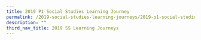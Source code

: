 ```yaml
---
title: 2019 P1 Social Studies Learning Journey
permalink: /2019-social-studies-learning-journeys/2019-p1-social-studies-learning-journey/
description: ""
third_nav_title: 2019 SS Learning Journeys
---
```

